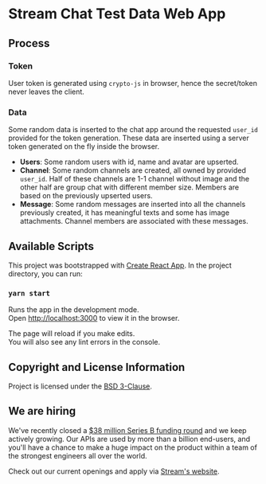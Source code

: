# Stream Chat Test Data Web App

## Process

### Token

User token is generated using `crypto-js` in browser, hence the secret/token never leaves the client.

### Data

Some random data is inserted to the chat app around the requested `user_id` provided for the token generation. These data are inserted using a server token generated on the fly inside the browser.

- **Users**: Some random users with id, name and avatar are upserted.
- **Channel**: Some random channels are created, all owned by provided `user_id`. Half of these channels are 1-1 channel without image and the other half are group chat with different member size. Members are based on the previously upserted users.
- **Message**: Some random messages are inserted into all the channels previously created, it has meaningful texts and some has image attachments. Channel members are associated with these messages.

## Available Scripts

This project was bootstrapped with [Create React App](https://github.com/facebook/create-react-app).
In the project directory, you can run:

### `yarn start`

Runs the app in the development mode.\
Open [http://localhost:3000](http://localhost:3000) to view it in the browser.

The page will reload if you make edits.\
You will also see any lint errors in the console.

## Copyright and License Information

Project is licensed under the [BSD 3-Clause](LICENSE).

## We are hiring

We've recently closed a [$38 million Series B funding round](https://techcrunch.com/2021/03/04/stream-raises-38m-as-its-chat-and-activity-feed-apis-power-communications-for-1b-users/) and we keep actively growing.
Our APIs are used by more than a billion end-users, and you'll have a chance to make a huge impact on the product within a team of the strongest engineers all over the world.

Check out our current openings and apply via [Stream's website](https://getstream.io/team/#jobs).

